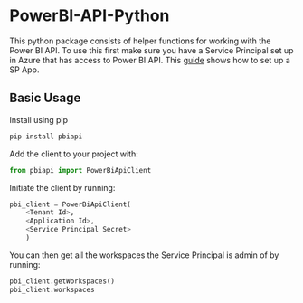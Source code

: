 # PowerBI-API-Python
This python package consists of helper functions for working with the Power BI API. To use this first make sure you have a Service Principal set up in Azure that has access to Power BI API. This [guide](https://cognitedata.atlassian.net/wiki/spaces/FORGE/pages/1003814928/Power+BI+API+Set+Up) shows how to set up a SP App.

## Basic Usage

Install using pip
```python
pip install pbiapi
```

Add the client to your project with:

```python
from pbiapi import PowerBiApiClient
```

Initiate the client by running: 
```python
pbi_client = PowerBiApiClient( 
    <Tenant Id>,
    <Application Id>,
    <Service Principal Secret>
    )
```

You can then get all the workspaces the Service Principal is admin of by running:
```python
pbi_client.getWorkspaces()
pbi_client.workspaces
```

